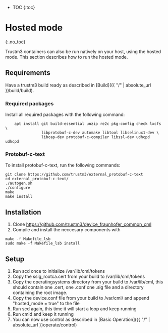 - TOC
{:toc}

# Hosted mode
{:.no_toc}

Trustm3 containers can also be run natively on your host, using the hosted mode.
This section describes how to run the hosted mode.

## Requirements
Have a trustm3 build ready as described in [Build]({{ "/" | absolute_url }}build/build).

### Required packages
Install all required packages with the following command: 
```
    apt install git build-essential unzip re2c pkg-config check lxcfs \ 
                libprotobuf-c-dev automake libtool libselinux1-dev \
                libcap-dev protobuf-c-compiler libssl-dev udhcpd udhcpd
```
### Protobuf-c-text
To install protobuf-c-text, run the following commands:
```
git clone https://github.com/trustm3/external_protobuf-c-text
cd external_protobuf-c-text/
./autogen.sh
./configure
make 
make install
```

## Installation
1. Clone  https://github.com/trustm3/device_fraunhofer_common_cml 
2. Compile and install the neccesary components with 
```
make -f Makefile_lsb 
sudo make -f Makefile_lsb install
```


## Setup
1. Run scd once to initialize /var/lib/cml/tokens 
2. Copy the ssig_rootca.cert from your build to /var/lib/cml/tokens
3. Copy the operatingsystems directory from your build to /var/lib/cml, this should contain one .cert, one .conf one .sig file and a directory containing the root image.
5. Copy the device.conf file from your build to /var/cml/ and append "hosted_mode = true" to the file
6. Run scd again, this time it will start a loop and keep running
7. Run cmld and keep it running
8. You can now use control as described in [Basic Operation]({{ "/" | absolute_url }}operate/control)

